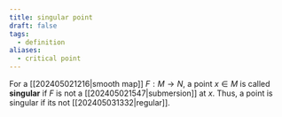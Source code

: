 ```yaml
---
title: singular point
draft: false
tags:
  - definition
aliases:
  - critical point
---
```

For a [[202405021216|smooth map]] $F: M \to N$, a point $x\in M$ is called **singular** if $F$ is not a [[202405021547|submersion]] at $x$. 
Thus, a point is singular if its not [[202405031332|regular]]. 

